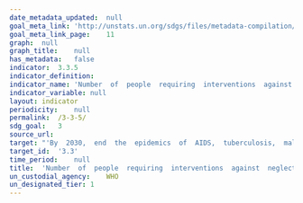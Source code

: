 ```yaml
---	
date_metadata_updated:	null
goal_meta_link:	'http://unstats.un.org/sdgs/files/metadata-compilation/Metadata-Goal-3.pdf'
goal_meta_link_page:	11
graph:	null
graph_title:	null
has_metadata:	false
indicator:	3.3.5
indicator_definition:	
indicator_name:	'Number  of  people  requiring  interventions  against  neglected  tropical  diseases'
indicator_variable:	null
layout:	indicator
periodicity:	null
permalink:	/3-3-5/
sdg_goal:	3
source_url:	
target:	"'By  2030,  end  the  epidemics  of  AIDS,  tuberculosis,  malaria  and  neglected  tropical  diseases  and  combat  hepatitis,  water-borne  diseases  and  other  communicable  diseases.'"
target_id:	'3.3'
time_period:	null
title:	'Number  of  people  requiring  interventions  against  neglected  tropical  diseases'
un_custodial_agency:	WHO
un_designated_tier:	1
---	
```

